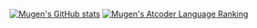 ﻿[![Mugen's GitHub stats](https://github-readme-stats.vercel.app/api?username=Mugen2411)](https://github.com/Mugen2411/Atcoder)
[![Mugen's Atcoder Language Ranking](https://github-readme-stats.vercel.app/api/top-langs/?username=zizi4n5)](https://github.com/Mugen2411/Atcoder)
